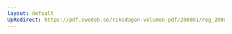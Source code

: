 ```yaml
---
layout: default
UpRedirect: https://pdf.swedeb.se/riksdagen-volumeG-pdf/200001/reg_200001/reg_200001_0540.pdf
---
```

